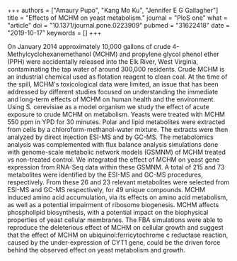 +++
authors = ["Amaury Pupo", "Kang Mo Ku", "Jennifer E G Gallagher"]
title = "Effects of MCHM on yeast metabolism."
journal = "PloS one"
what = "article"
doi = "10.1371/journal.pone.0223909"
pubmed = "31622418"
date = "2019-10-17"
keywords = []
+++

On January 2014 approximately 10,000 gallons of crude 4-Methylcyclohexanemethanol (MCHM) and propylene glycol phenol ether (PPH) were accidentally released into the Elk River, West Virginia, contaminating the tap water of around 300,000 residents. Crude MCHM is an industrial chemical used as flotation reagent to clean coal. At the time of the spill, MCHM's toxicological data were limited, an issue that has been addressed by different studies focused on understanding the immediate and long-term effects of MCHM on human health and the environment. Using S. cerevisiae as a model organism we study the effect of acute exposure to crude MCHM on metabolism. Yeasts were treated with MCHM 550 ppm in YPD for 30 minutes. Polar and lipid metabolites were extracted from cells by a chloroform-methanol-water mixture. The extracts were then analyzed by direct injection ESI-MS and by GC-MS. The metabolomics analysis was complemented with flux balance analysis simulations done with genome-scale metabolic network models (GSMNM) of MCHM treated vs non-treated control. We integrated the effect of MCHM on yeast gene expression from RNA-Seq data within these GSMNM. A total of 215 and 73 metabolites were identified by the ESI-MS and GC-MS procedures, respectively. From these 26 and 23 relevant metabolites were selected from ESI-MS and GC-MS respectively, for 49 unique compounds. MCHM induced amino acid accumulation, via its effects on amino acid metabolism, as well as a potential impairment of ribosome biogenesis. MCHM affects phospholipid biosynthesis, with a potential impact on the biophysical properties of yeast cellular membranes. The FBA simulations were able to reproduce the deleterious effect of MCHM on cellular growth and suggest that the effect of MCHM on ubiquinol:ferricytochrome c reductase reaction, caused by the under-expression of CYT1 gene, could be the driven force behind the observed effect on yeast metabolism and growth.
